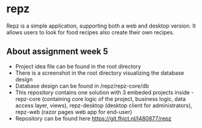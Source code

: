 # repz

Repz is a simple application, supporting both a web and desktop version.
It allows users to look for food recipes also create their own recipes.

## About assignment week 5
 - Project idea file can be found in the root directory
 - There is a screenshot in the root directory visualizing the database design
 - Database design can be found in /repz/repz-core/db
 - This repository contains one solution with 3 embeded projects inside - repz-core (containing core logic of the project, business logic, data access layer, views), repz-desktop (desktop client for administrators), repz-web (razor pages web app for end-user)
 - Repository can be found here https://git.fhict.nl/I480877/repz
